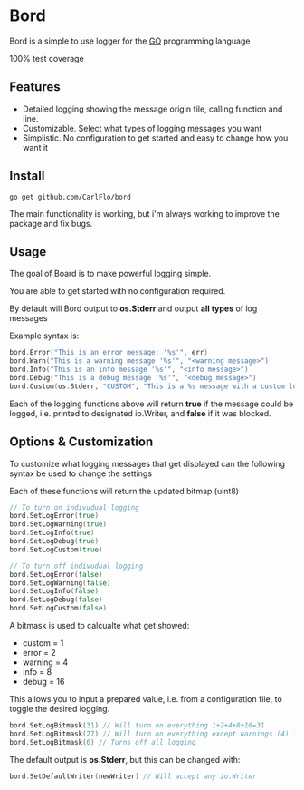 # Bord

Bord is a simple to use logger for the [GO](https://golang.org/) programming language

100% test coverage

## Features
- Detailed logging showing the message origin file, calling function and line.
- Customizable. Select what types of logging messages you want
- Simplistic. No configuration to get started and easy to change how you want it


## Install

```
go get github.com/CarlFlo/bord
```

The main functionality is working, but i'm always working to improve the package and fix bugs.

## Usage

The goal of Board is to make powerful logging simple.

You are able to get started with no configuration required.

By default will Bord output to **os.Stderr** and output **all types** of log messages


Example syntax is:
```go
bord.Error("This is an error message: '%s'", err)
bord.Warn("This is a warning message '%s'", "<warning message>")
bord.Info("This is an info message '%s'", "<info message>")
bord.Debug("This is a debug message '%s'", "<debug message>")
bord.Custom(os.Stderr, "CUSTOM", "This is a %s message with a custom log level tag", "custom")
```

Each of the logging functions above will return **true** if the message could be logged, i.e. printed to designated io.Writer, and **false** if it was blocked.

## Options & Customization

To customize what logging messages that get displayed can the following syntax be used to change the settings

Each of these functions will return the updated bitmap (uint8)

```go
// To turn on indivudual logging
bord.SetLogError(true)
bord.SetLogWarning(true)
bord.SetLogInfo(true)
bord.SetLogDebug(true)
bord.SetLogCustom(true)

// To turn off indivudual logging
bord.SetLogError(false)
bord.SetLogWarning(false)
bord.SetLogInfo(false)
bord.SetLogDebug(false)
bord.SetLogCustom(false)
```

A bitmask is used to calcualte what get showed:
* custom = 1
* error = 2
* warning = 4
* info = 8
* debug = 16

This allows you to input a prepared value, i.e. from a configuration file, to toggle the desired logging.
```go
bord.SetLogBitmask(31) // Will turn on everything 1+2+4+8+16=31
bord.SetLogBitmask(27) // Will turn on everything except warnings (4) 1+2+8+16=27
bord.SetLogBitmask(0) // Turns off all logging
```

The default output is **os.Stderr**, but this can be changed with:
```go
bord.SetDefaultWriter(newWriter) // Will accept any io.Writer
```
